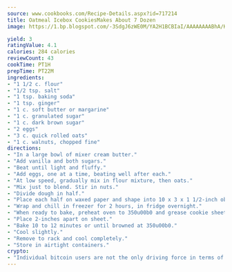 ```yaml
---
source: www.cookbooks.com/Recipe-Details.aspx?id=717214
title: Oatmeal Icebox CookiesMakes About 7 Dozen  
image: https://1.bp.blogspot.com/-3SdgJ6zWE0M/YA2H1BCBIaI/AAAAAAAABhA/KLu9yTsYBMkJQudB_uFGwTypBtmTiBfZgCLcBGAsYHQ/s320/4.png

yield: 3
ratingValue: 4.1
calories: 284 calories
reviewCount: 43
cookTime: PT1H
prepTime: PT22M
ingredients:
- "1 1/2 c. flour"
- "1/2 tsp. salt"
- "1 tsp. baking soda"
- "1 tsp. ginger"
- "1 c. soft butter or margarine"
- "1 c. granulated sugar"
- "1 c. dark brown sugar"
- "2 eggs"
- "3 c. quick rolled oats"
- "1 c. walnuts, chopped fine"
directions:
- "In a large bowl of mixer cream butter."
- "Add vanilla and both sugars."
- "Beat until light and fluffy."
- "Add eggs, one at a time, beating well after each."
- "At low speed, gradually mix in flour mixture, then oats."
- "Mix just to blend. Stir in nuts."
- "Divide dough in half."
- "Place each half on waxed paper and shape into 10 x 3 x 1 1/2-inch oblong."
- "Wrap and chill in freezer for 2 hours, in fridge overnight."
- "When ready to bake, preheat oven to 350u00b0 and grease cookie sheets. Unroll first roll of dough from waxed paper. With serrated knife slice 1/4-inch slices."
- "Place 2-inches apart on sheet."
- "Bake 10 to 12 minutes or until browned at 350u00b0."
- "Cool slightly."
- "Remove to rack and cool completely."
- "Store in airtight containers."
crypto:
- "Individual bitcoin users are not the only driving force in terms of securing the bitcoin network."
---
```

